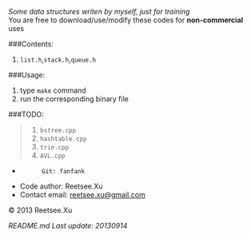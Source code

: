 *Some data structures writen by myself, just for training*  
You are free to download/use/modify these codes for __non-commercial__ uses

###Contents:  
1. `list.h`,`stack.h`,`queue.h`   

###Usage:  
1. type `make` command
2. run the corresponding binary file  

###TODO:
> 1. `bstree.cpp`
> 2. `hashtable.cpp`
> 3. `trie.cpp`  
> 4. `AVL.cpp`  


+           Git: fanfank
+   Code author: Reetsee.Xu
+ Contact email: reetsee.xu@gmail.com  

<div class = "footer">
    &copy; 2013 Reetsee.Xu
</div>

*README.md Last update: 20130914*
